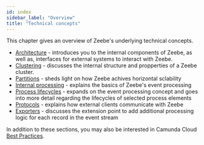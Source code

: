 ```yaml
---
id: index
sidebar_label: "Overview"
title: "Technical concepts"
---
```


This chapter gives an overview of Zeebe's underlying technical concepts.

- [Architecture](architecture.md) - introduces you to the internal components of Zeebe, as well as, interfaces for external systems to interact with Zeebe.
- [Clustering](clustering.md) - discusses the internal structure and propperties of a Zeebe cluster.
- [Partitions](partitions.md) - sheds light on how Zeebe achives horizontal sclability
- [Internal processing](internal-processing.md) - explains the basics of Zeebe's event processing
- [Process lifecycles](process-lifecycles.md) - expands on the event processing concept and goes into more detail regarding the lifecycles of selected process elements
- [Protocols](protocols.md) - explains how external clients communicate with Zeebe
- [Exporters](exporters.md) - discusses the extension point to add additional processing logic for each record in the event stream


In addition to these sections, you may also be interested in Camunda Cloud [Best Practices](././product-manuals/best-practices.md).